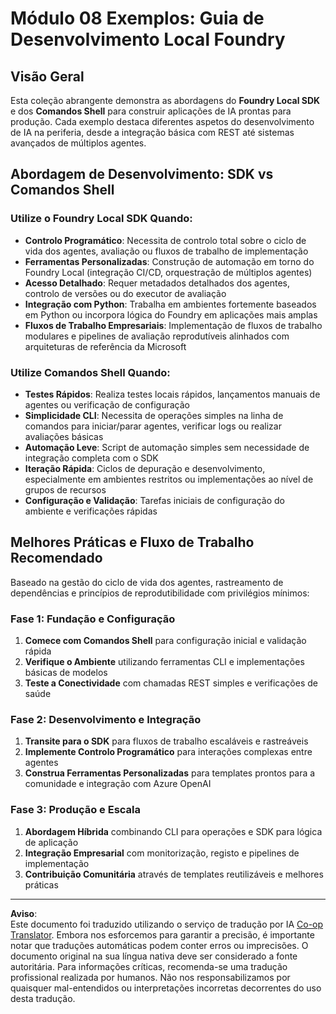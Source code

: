 <!--
CO_OP_TRANSLATOR_METADATA:
{
  "original_hash": "729f809c84e99609364180c090c43405",
  "translation_date": "2025-10-01T02:05:53+00:00",
  "source_file": "Module08/samples/README.md",
  "language_code": "pt"
}
-->
# Módulo 08 Exemplos: Guia de Desenvolvimento Local Foundry

## Visão Geral

Esta coleção abrangente demonstra as abordagens do **Foundry Local SDK** e dos **Comandos Shell** para construir aplicações de IA prontas para produção. Cada exemplo destaca diferentes aspetos do desenvolvimento de IA na periferia, desde a integração básica com REST até sistemas avançados de múltiplos agentes.

## Abordagem de Desenvolvimento: SDK vs Comandos Shell

### Utilize o Foundry Local SDK Quando:

- **Controlo Programático**: Necessita de controlo total sobre o ciclo de vida dos agentes, avaliação ou fluxos de trabalho de implementação
- **Ferramentas Personalizadas**: Construção de automação em torno do Foundry Local (integração CI/CD, orquestração de múltiplos agentes)
- **Acesso Detalhado**: Requer metadados detalhados dos agentes, controlo de versões ou do executor de avaliação
- **Integração com Python**: Trabalha em ambientes fortemente baseados em Python ou incorpora lógica do Foundry em aplicações mais amplas
- **Fluxos de Trabalho Empresariais**: Implementação de fluxos de trabalho modulares e pipelines de avaliação reprodutíveis alinhados com arquiteturas de referência da Microsoft

### Utilize Comandos Shell Quando:

- **Testes Rápidos**: Realiza testes locais rápidos, lançamentos manuais de agentes ou verificação de configuração
- **Simplicidade CLI**: Necessita de operações simples na linha de comandos para iniciar/parar agentes, verificar logs ou realizar avaliações básicas
- **Automação Leve**: Script de automação simples sem necessidade de integração completa com o SDK
- **Iteração Rápida**: Ciclos de depuração e desenvolvimento, especialmente em ambientes restritos ou implementações ao nível de grupos de recursos
- **Configuração e Validação**: Tarefas iniciais de configuração do ambiente e verificações rápidas

## Melhores Práticas e Fluxo de Trabalho Recomendado

Baseado na gestão do ciclo de vida dos agentes, rastreamento de dependências e princípios de reprodutibilidade com privilégios mínimos:

### Fase 1: Fundação e Configuração
1. **Comece com Comandos Shell** para configuração inicial e validação rápida
2. **Verifique o Ambiente** utilizando ferramentas CLI e implementações básicas de modelos
3. **Teste a Conectividade** com chamadas REST simples e verificações de saúde

### Fase 2: Desenvolvimento e Integração
1. **Transite para o SDK** para fluxos de trabalho escaláveis e rastreáveis
2. **Implemente Controlo Programático** para interações complexas entre agentes
3. **Construa Ferramentas Personalizadas** para templates prontos para a comunidade e integração com Azure OpenAI

### Fase 3: Produção e Escala
1. **Abordagem Híbrida** combinando CLI para operações e SDK para lógica de aplicação
2. **Integração Empresarial** com monitorização, registo e pipelines de implementação
3. **Contribuição Comunitária** através de templates reutilizáveis e melhores práticas

---

**Aviso**:  
Este documento foi traduzido utilizando o serviço de tradução por IA [Co-op Translator](https://github.com/Azure/co-op-translator). Embora nos esforcemos para garantir a precisão, é importante notar que traduções automáticas podem conter erros ou imprecisões. O documento original na sua língua nativa deve ser considerado a fonte autoritária. Para informações críticas, recomenda-se uma tradução profissional realizada por humanos. Não nos responsabilizamos por quaisquer mal-entendidos ou interpretações incorretas decorrentes do uso desta tradução.